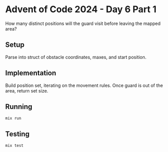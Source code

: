 # Advent of Code 2024 - Day 6 Part 1

How many distinct positions will the guard visit before leaving the mapped area?

## Setup

Parse into struct of obstacle coordinates, maxes, and start position.

## Implementation

Build position set, iterating on the movement rules. Once guard is out of the
area, return set size.

## Running

`mix run`

## Testing

`mix test`

